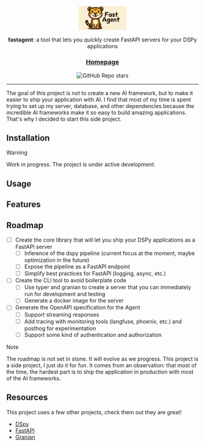 <div align="center">

<picture>
    <source media="(prefers-color-scheme: light)" srcset="/docs/logo_fastagent.jpg">
    <img alt="fastagent logo" src="/docs/logo_fastagent.jpg" width="25%" height="25%">
</picture>

**fastagent**: a tool that lets you quickly create FastAPI servers for your DSPy applications

<h3>

[Homepage](https://github.com/bastienpo/fastagent)

</h3>

![GitHub Repo stars](https://img.shields.io/github/stars/bastienpo/fastagent)

</div>

---

The goal of this project is not to create a new AI framework, but to make it easier to ship your application with AI. I find that most of my time is spent trying to set up my server, database, and other dependencies because the incredible AI frameworks make it so easy to build amazing applications. That's why I decided to start this side project.

## Installation

> [!WARNING]
> Work in progress. The project is under active development.

## Usage

## Features

## Roadmap

- [ ] Create the core library that will let you ship your DSPy applications as a FastAPI server
    - [ ] Inference of the dspy pipeline (current focus at the moment, maybe optimization in the future)
    - [ ] Expose the pipeline as a FastAPI endpoint
    - [ ] Simplify best practices for FastAPI (logging, async, etc.)
- [ ] Create the CLI tool to avoid boilerplate code
    - [ ] Use typer and granian to create a server that you can immediately run for development and testing
    - [ ] Generate a docker image for the server
- [ ] Generate the OpenAPI specification for the Agent
    - [ ] Support streaming responses
    - [ ] Add tracing with monitoring tools (langfuse, phoenix, etc.) and posthog for experimentation
    - [ ] Support some kind of authentication and authorization

> [!NOTE]
> The roadmap is not set in stone. It will evolve as we progress. This project is a side project, I just do it for fun. It comes from an observation: that most of the time, the hardest part is to ship the application in production with most of the AI frameworks.

## Resources

This project uses a few other projects, check them out they are great!

- [DSpy](https://github.com/stanfordnlp/dspy)
- [FastAPI](https://fastapi.tiangolo.com/)
- [Granian](https://granian.dev/)
